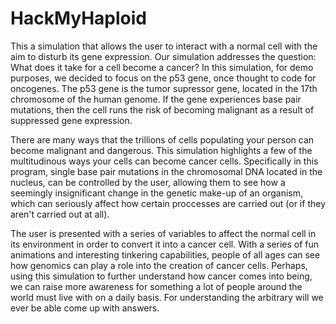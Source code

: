 # HackMyHaploid
 <head> 
 <body>
 <p>
  This a simulation that allows the user to interact with a normal cell with the aim to disturb its gene expression. Our simulation addresses the question: What does it take for a cell become a cancer? In this simulation, for demo purposes, we decided to focus on the p53 gene, once thought to code for oncogenes. The p53 gene is the tumor supressor gene, located in the 17th chromosome of the human genome. If the gene experiences base pair mutations, then the cell runs the risk of becoming malignant as a result of suppressed gene expression. 
  </p>
  <p>
  There are many ways that the trillions of cells populating your person can become malignant and dangerous. This simulation highlights a few of the multitudinous ways your cells can become cancer cells. Specifically in this program, single base pair mutations in the chromosomal DNA located in the nucleus, can be controlled by the user, allowing them to see how a seemingly insignificant change in the genetic make-up of an organism, which can seriously affect how certain proccesses are carried out (or if they aren't carried out at all).
  </p>
  <p>
  The user is presented with a series of variables to affect the normal cell in its environment in order to convert it into a cancer cell. With a series of fun animations and interesting tinkering capabilities, people of all ages can see how genomics can play a role into the creation of cancer cells. Perhaps, using this simulation to further understand how cancer comes into being, we can raise more awareness for something a lot of people around the world must live with on a daily basis. For understanding the arbitrary will we ever be able come up with answers. 
  </p>
  </body>
  </head>
    
